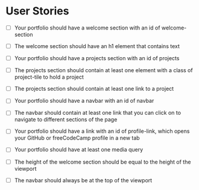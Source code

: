 # User Stories

- [ ] Your portfolio should have a welcome section with an id of welcome-section

- [ ] The welcome section should have an h1 element that contains text

- [ ] Your portfolio should have a projects section with an id of projects

- [ ] The projects section should contain at least one element with a class of project-tile to hold a project

- [ ] The projects section should contain at least one link to a project

- [ ] Your portfolio should have a navbar with an id of navbar

- [ ] The navbar should contain at least one link that you can click on to navigate to different sections of the page

- [ ] Your portfolio should have a link with an id of profile-link, which opens your GitHub or freeCodeCamp profile in a new tab

- [ ] Your portfolio should have at least one media query

- [ ] The height of the welcome section should be equal to the height of the viewport

- [ ] The navbar should always be at the top of the viewport
